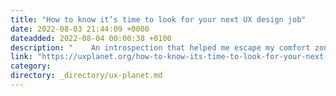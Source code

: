 ```yaml
---
title: "How to know it’s time to look for your next UX design job"
date: 2022-08-03 21:44:09 +0000
dateadded: 2022-08-04 00:00:38 +0100
description: "    An introspection that helped me escape my comfort zone during the Great Resignation  Continue reading on UX Planet »  "
link: "https://uxplanet.org/how-to-know-its-time-to-look-for-your-next-ux-design-job-9e816baab176?source=rss----819cc2aaeee0---4"
category:
directory: _directory/ux-planet.md
---
```

